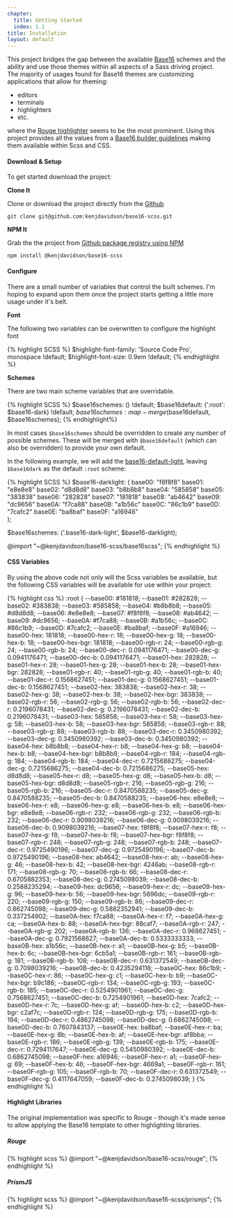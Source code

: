 ```yaml
---
chapter: 
  title: Getting Started
  index: 1.1
title: Installation
layout: default
---
```


This project bridges the gap between the available [Base16](http://chriskempson.com/projects/base16/) schemes and the ability and use those themes within all aspects of a Sass driving project.   The majority of usages found for Base16 themes are customizing applications that allow for theming: 

- editors
- terminals
- highlighters
- etc.

where the [Rouge highlighter](http://rouge.jneen.net/) seems to be the most prominent.  Using this project provides all the values from a [Base16 builder guidelines](https://github.com/chriskempson/base16/blob/master/builder.md) making them available within Scss and CSS.

#### Download & Setup

To get started download the project:

**Clone It**

Clone or download the project directly from the [Github](https://github.com/kenjdavidson/base16-scss) 

`git clone git@github.com:kenjdavidson/base16-scss.git`

**NPM It**

Grab the the project from [Github package registry using NPM](https://help.github.com/en/github/managing-packages-with-github-package-registry/configuring-npm-for-use-with-github-package-registry)

`npm install @kenjdavidson/base16-scss`

#### Configure

There are a small number of variables that control the built schemes.  I'm hoping to expand upon them once the project starts getting a little more usage under it's belt.

**Font**

The following two variables can be overwritten to configure the highlight font

{% highlight SCSS %}
$highlight-font-family: 'Source Code Pro', monospace !default;
$highlight-font-size: 0.9em !default;
{% endhighlight %}

**Schemes**

There are two main scheme variables that are overridable.

{% highlight SCSS %}
$base16schemes: () !default;
$base16default: (':root': $base16-dark) !default;
$base16schemes: map-merge($base16default, $base16schemes);
{% endhighlight%}

In most cases `$base16schemes` should be overridden to create any number of possible schemes.  These will be merged with `$base16default` (which can also be overridden) to provide your own default.

In the following example, we will add the [base16-default-light](https://github.com/chriskempson/base16-default-schemes/blob/master/default-light.yaml), leaving `$base16dark` as the default `:root` scheme:

{% highlight SCSS %}
$base16-darklight: (
    base00: "f8f8f8"
    base01: "e8e8e8"
    base02: "d8d8d8"
    base03: "b8b8b8"
    base04: "585858"
    base05: "383838"
    base06: "282828"
    base07: "181818"
    base08: "ab4642"
    base09: "dc9656"
    base0A: "f7ca88"
    base0B: "a1b56c"
    base0C: "86c1b9"
    base0D: "7cafc2"
    base0E: "ba8baf"
    base0F: "a16946"	
);

$base16schemes: ('.base16-dark-light', $base16-darklight);

@import "~@kenjdavidson/base16-scss/base16scss";
{% endhighlight %}

#### CSS Variables

By using the above code not only will the Scss variables be available, but the following CSS variables will be available for use within your project:

{% highlight css %}
:root { 
    --base00: #181818;
    --base01: #282828;
    --base02: #383838;
    --base03: #585858;
    --base04: #b8b8b8;
    --base05: #d8d8d8;
    --base06: #e8e8e8;
    --base07: #f8f8f8;
    --base08: #ab4642;
    --base09: #dc9656;
    --base0A: #f7ca88;
    --base0B: #a1b56c;
    --base0C: #86c1b9;
    --base0D: #7cafc2;
    --base0E: #ba8baf;
    --base0F: #a16946;
    --base00-hex: 181818;
    --base00-hex-r: 18;
    --base00-hex-g: 18;
    --base00-hex-b: 18;
    --base00-hex-bgr: 181818;
    --base00-rgb-r: 24;
    --base00-rgb-g: 24;
    --base00-rgb-b: 24;
    --base00-dec-r: 0.0941176471;
    --base00-dec-g: 0.0941176471;
    --base00-dec-b: 0.0941176471;
    --base01-hex: 282828;
    --base01-hex-r: 28;
    --base01-hex-g: 28;
    --base01-hex-b: 28;
    --base01-hex-bgr: 282828;
    --base01-rgb-r: 40;
    --base01-rgb-g: 40;
    --base01-rgb-b: 40;
    --base01-dec-r: 0.1568627451;
    --base01-dec-g: 0.1568627451;
    --base01-dec-b: 0.1568627451;
    --base02-hex: 383838;
    --base02-hex-r: 38;
    --base02-hex-g: 38;
    --base02-hex-b: 38;
    --base02-hex-bgr: 383838;
    --base02-rgb-r: 56;
    --base02-rgb-g: 56;
    --base02-rgb-b: 56;
    --base02-dec-r: 0.2196078431;
    --base02-dec-g: 0.2196078431;
    --base02-dec-b: 0.2196078431;
    --base03-hex: 585858;
    --base03-hex-r: 58;
    --base03-hex-g: 58;
    --base03-hex-b: 58;
    --base03-hex-bgr: 585858;
    --base03-rgb-r: 88;
    --base03-rgb-g: 88;
    --base03-rgb-b: 88;
    --base03-dec-r: 0.3450980392;
    --base03-dec-g: 0.3450980392;
    --base03-dec-b: 0.3450980392;
    --base04-hex: b8b8b8;
    --base04-hex-r: b8;
    --base04-hex-g: b8;
    --base04-hex-b: b8;
    --base04-hex-bgr: b8b8b8;
    --base04-rgb-r: 184;
    --base04-rgb-g: 184;
    --base04-rgb-b: 184;
    --base04-dec-r: 0.7215686275;
    --base04-dec-g: 0.7215686275;
    --base04-dec-b: 0.7215686275;
    --base05-hex: d8d8d8;
    --base05-hex-r: d8;
    --base05-hex-g: d8;
    --base05-hex-b: d8;
    --base05-hex-bgr: d8d8d8;
    --base05-rgb-r: 216;
    --base05-rgb-g: 216;
    --base05-rgb-b: 216;
    --base05-dec-r: 0.8470588235;
    --base05-dec-g: 0.8470588235;
    --base05-dec-b: 0.8470588235;
    --base06-hex: e8e8e8;
    --base06-hex-r: e8;
    --base06-hex-g: e8;
    --base06-hex-b: e8;
    --base06-hex-bgr: e8e8e8;
    --base06-rgb-r: 232;
    --base06-rgb-g: 232;
    --base06-rgb-b: 232;
    --base06-dec-r: 0.9098039216;
    --base06-dec-g: 0.9098039216;
    --base06-dec-b: 0.9098039216;
    --base07-hex: f8f8f8;
    --base07-hex-r: f8;
    --base07-hex-g: f8;
    --base07-hex-b: f8;
    --base07-hex-bgr: f8f8f8;
    --base07-rgb-r: 248;
    --base07-rgb-g: 248;
    --base07-rgb-b: 248;
    --base07-dec-r: 0.9725490196;
    --base07-dec-g: 0.9725490196;
    --base07-dec-b: 0.9725490196;
    --base08-hex: ab4642;
    --base08-hex-r: ab;
    --base08-hex-g: 46;
    --base08-hex-b: 42;
    --base08-hex-bgr: 4246ab;
    --base08-rgb-r: 171;
    --base08-rgb-g: 70;
    --base08-rgb-b: 66;
    --base08-dec-r: 0.6705882353;
    --base08-dec-g: 0.2745098039;
    --base08-dec-b: 0.2588235294;
    --base09-hex: dc9656;
    --base09-hex-r: dc;
    --base09-hex-g: 96;
    --base09-hex-b: 56;
    --base09-hex-bgr: 5696dc;
    --base09-rgb-r: 220;
    --base09-rgb-g: 150;
    --base09-rgb-b: 86;
    --base09-dec-r: 0.862745098;
    --base09-dec-g: 0.5882352941;
    --base09-dec-b: 0.337254902;
    --base0A-hex: f7ca88;
    --base0A-hex-r: f7;
    --base0A-hex-g: ca;
    --base0A-hex-b: 88;
    --base0A-hex-bgr: 88caf7;
    --base0A-rgb-r: 247;
    --base0A-rgb-g: 202;
    --base0A-rgb-b: 136;
    --base0A-dec-r: 0.968627451;
    --base0A-dec-g: 0.7921568627;
    --base0A-dec-b: 0.5333333333;
    --base0B-hex: a1b56c;
    --base0B-hex-r: a1;
    --base0B-hex-g: b5;
    --base0B-hex-b: 6c;
    --base0B-hex-bgr: 6cb5a1;
    --base0B-rgb-r: 161;
    --base0B-rgb-g: 181;
    --base0B-rgb-b: 108;
    --base0B-dec-r: 0.631372549;
    --base0B-dec-g: 0.7098039216;
    --base0B-dec-b: 0.4235294118;
    --base0C-hex: 86c1b9;
    --base0C-hex-r: 86;
    --base0C-hex-g: c1;
    --base0C-hex-b: b9;
    --base0C-hex-bgr: b9c186;
    --base0C-rgb-r: 134;
    --base0C-rgb-g: 193;
    --base0C-rgb-b: 185;
    --base0C-dec-r: 0.5254901961;
    --base0C-dec-g: 0.7568627451;
    --base0C-dec-b: 0.7254901961;
    --base0D-hex: 7cafc2;
    --base0D-hex-r: 7c;
    --base0D-hex-g: af;
    --base0D-hex-b: c2;
    --base0D-hex-bgr: c2af7c;
    --base0D-rgb-r: 124;
    --base0D-rgb-g: 175;
    --base0D-rgb-b: 194;
    --base0D-dec-r: 0.4862745098;
    --base0D-dec-g: 0.6862745098;
    --base0D-dec-b: 0.7607843137;
    --base0E-hex: ba8baf;
    --base0E-hex-r: ba;
    --base0E-hex-g: 8b;
    --base0E-hex-b: af;
    --base0E-hex-bgr: af8bba;
    --base0E-rgb-r: 186;
    --base0E-rgb-g: 139;
    --base0E-rgb-b: 175;
    --base0E-dec-r: 0.7294117647;
    --base0E-dec-g: 0.5450980392;
    --base0E-dec-b: 0.6862745098;
    --base0F-hex: a16946;
    --base0F-hex-r: a1;
    --base0F-hex-g: 69;
    --base0F-hex-b: 46;
    --base0F-hex-bgr: 4669a1;
    --base0F-rgb-r: 161;
    --base0F-rgb-g: 105;
    --base0F-rgb-b: 70;
    --base0F-dec-r: 0.631372549;
    --base0F-dec-g: 0.4117647059;
    --base0F-dec-b: 0.2745098039;
}
{% endhighlight %}

#### Highlight Libraries

The original implementation was specific to Rouge - though it's made sense to allow applying the Base16 template to other highlighting libraries. 

##### Rouge

{% highlight scss %}
@import "~@kenjdavidson/base16-scss/rouge";
{% endhighlight %}

##### PrismJS

{% highlight scss %}
@import "~@kenjdavidson/base16-scss/prismjs";
{% endhighlight %}

